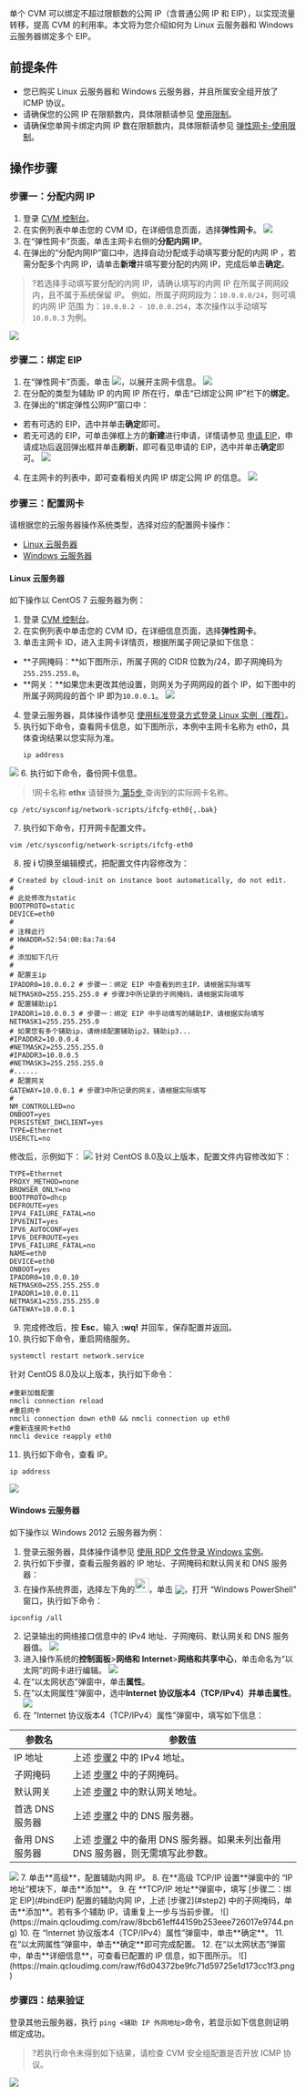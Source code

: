 单个 CVM 可以绑定不超过限额数的公网 IP（含普通公网 IP 和 EIP），以实现流量转移，提高 CVM 的利用率。本文将为您介绍如何为 Linux 云服务器和 Windows 云服务器绑定多个 EIP。

## 前提条件
- 您已购买 Linux 云服务器和 Windows 云服务器，并且所属安全组开放了 ICMP 协议。
- 请确保您的公网 IP 在限额数内，具体限额请参见 [使用限制](https://cloud.tencent.com/document/product/1199/41648)。
- 请确保您单网卡绑定内网 IP 数在限额数内，具体限额请参见 [弹性网卡-使用限制](https://cloud.tencent.com/document/product/576/18527)。

## 操作步骤

### 步骤一：分配内网 IP
1. 登录 [CVM 控制台](https://console.cloud.tencent.com/cvm/instance/index?rid=4)。
2. 在实例列表中单击您的 CVM ID，在详细信息页面，选择**弹性网卡**。
![](https://main.qcloudimg.com/raw/1e9965343cd6e71b2b48a6f27e01f5b6.png)
3. 在“弹性网卡”页面，单击主网卡右侧的**分配内网 IP**。
4. 在弹出的“分配内网IP”窗口中，选择自动分配或手动填写要分配的内网 IP ，若需分配多个内网 IP，请单击**新增**并填写要分配的内网 IP，完成后单击**确定**。
>?若选择手动填写要分配的内网 IP，请确认填写的内网 IP 在所属子网网段内，且不属于系统保留 IP。
>例如，所属子网网段为：`10.0.0.0/24`，则可填的内网 IP 范围 为：`10.0.0.2 - 10.0.0.254`，本次操作以手动填写 `10.0.0.3` 为例。
>
![](https://qcloudimg.tencent-cloud.cn/raw/33a3ee70ea03fae9b6ddccb0b9b5327c.png)


### 步骤二：绑定 EIP[](id:bindEIP)
1. 在“弹性网卡”页面，单击 <img src="https://main.qcloudimg.com/raw/57a0c76b72cd97bd80bf857cd30c867a.png" style="margin: 0;">，以展开主网卡信息。
![](https://main.qcloudimg.com/raw/ffa35df2be28027b390413f0d54176e4.png)
2. 在分配的类型为辅助 IP 的内网 IP 所在行，单击“已绑定公网 IP”栏下的**绑定**。
3. 在弹出的“绑定弹性公网IP”窗口中：
 - 若有可选的 EIP，选中并单击**确定**即可。
 - 若无可选的 EIP，可单击弹框上方的**新建**进行申请，详情请参见 [申请 EIP](https://cloud.tencent.com/document/product/1199/41698)，申请成功后返回弹出框并单击**刷新**，即可看见申请的 EIP，选中并单击**确定**即可。
![](https://qcloudimg.tencent-cloud.cn/raw/6b742de292a1d10ecb7e14a7a8d0938f.png)
4. 在主网卡的列表中，即可查看相关内网 IP 绑定公网 IP 的信息。
![](https://qcloudimg.tencent-cloud.cn/raw/f1fef47ab8957e36cb911995433d6eb0.png)


### 步骤三：配置网卡
请根据您的云服务器操作系统类型，选择对应的配置网卡操作：
- [Linux 云服务器](#Linux)
- [Windows 云服务器](#Win)



#### Linux 云服务器[](id:Linux)
如下操作以 CentOS 7 云服务器为例：
1. 登录 [CVM 控制台](https://console.cloud.tencent.com/cvm/instance/index?rid=4)。
2. 在实例列表中单击您的 CVM ID，在详细信息页面，选择**弹性网卡**。
3. 单击主网卡 ID，进入主网卡详情页，根据所属子网记录如下信息：
 - **子网掩码：**如下图所示，所属子网的 CIDR 位数为/24，即子网掩码为 `255.255.255.0`。
 - **网关：**如果您未更改其他设置，则网关为子网网段的首个 IP，如下图中的所属子网网段的首个 IP 即为`10.0.0.1`。
![](https://main.qcloudimg.com/raw/130af7fd24d0c052661bec7679545112.png)
4. 登录云服务器，具体操作请参见 [使用标准登录方式登录 Linux 实例（推荐）](https://cloud.tencent.com/document/product/213/5436)。
5. <span id="step5">执行如下命令，查看网卡信息，如下图所示，本例中主网卡名称为 eth0，具体查询结果以您实际为准。
   ```
   ip address 
   ```
 ![](https://main.qcloudimg.com/raw/a6bbd49ef85aa8f95ccdfcc839ec4383.png)
6. 执行如下命令，备份网卡信息。
>!网卡名称 **ethx** 请替换为[ 第5步 ](#step5)查询到的实际网卡名称。
> 
```
cp /etc/sysconfig/network-scripts/ifcfg-eth0{,.bak}
```
7. 执行如下命令，打开网卡配置文件。
```
vim /etc/sysconfig/network-scripts/ifcfg-eth0
```
8. 按 **i** 切换至编辑模式，把配置文件内容修改为：
```
# Created by cloud-init on instance boot automatically, do not edit.
#
# 此处修改为static
BOOTPROTO=static
DEVICE=eth0
#
# 注释此行
# HWADDR=52:54:00:8a:7a:64
#
# 添加如下几行
#
# 配置主ip
IPADDR0=10.0.0.2 # 步骤一：绑定 EIP 中查看到的主IP，请根据实际填写
NETMASK0=255.255.255.0 # 步骤3中所记录的子网掩码，请根据实际填写
# 配置辅助ip1
IPADDR1=10.0.0.3 # 步骤一：绑定 EIP 中手动填写的辅助IP，请根据实际填写
NETMASK1=255.255.255.0
# 如果您有多个辅助ip，请继续配置辅助ip2，辅助ip3...
#IPADDR2=10.0.0.4
#NETMASK2=255.255.255.0
#IPADDR3=10.0.0.5
#NETMASK3=255.255.255.0
#......
# 配置网关
GATEWAY=10.0.0.1 # 步骤3中所记录的网关，请根据实际填写
#
NM_CONTROLLED=no
ONBOOT=yes
PERSISTENT_DHCLIENT=yes
TYPE=Ethernet
USERCTL=no
```
 修改后，示例如下：
![](https://main.qcloudimg.com/raw/bbc5a78eab53c430eb3e0edcc04287aa.png)
 针对 CentOS 8.0及以上版本，配置文件内容修改如下：
```
TYPE=Ethernet
PROXY_METHOD=none
BROWSER_ONLY=no
BOOTPROTO=dhcp
DEFROUTE=yes
IPV4_FAILURE_FATAL=no
IPV6INIT=yes
IPV6_AUTOCONF=yes
IPV6_DEFROUTE=yes
IPV6_FAILURE_FATAL=no
NAME=eth0
DEVICE=eth0
ONBOOT=yes
IPADDR0=10.0.0.10
NETMASK0=255.255.255.0
IPADDR1=10.0.0.11
NETMASK1=255.255.255.0
GATEWAY=10.0.0.1
```
9. 完成修改后，按 **Esc**，输入 **:wq!** 并回车，保存配置并返回。
10. 执行如下命令，重启网络服务。
```
systemctl restart network.service
```
 针对 CentOS 8.0及以上版本，执行如下命令：
```
#重新加载配置
nmcli connection reload
#重启网卡
nmcli connection down eth0 && nmcli connection up eth0  
#重新连接网卡eth0
nmcli device reapply eth0
```
11. 执行如下命令，查看 IP。
```
ip address 
```
![](https://qcloudimg.tencent-cloud.cn/raw/31f491f2b18f19fc83b285f3135df4db.png)




####  Windows 云服务器[](id:Win)
如下操作以 Windows 2012 云服务器为例：
1. 登录云服务器，具体操作请参见 [使用 RDP 文件登录 Windows 实例](https://cloud.tencent.com/document/product/213/5435)。
2. <span id="step2" />执行如下步骤，查看云服务器的 IP 地址、子网掩码和默认网关和 DNS 服务器：
 1. 在操作系统界面，选择左下角的<img src="https://main.qcloudimg.com/raw/87d894e564b7e837d9f478298cf2e292.png" style="margin:-3px 0px;width:25px">，单击 <img src="https://main.qcloudimg.com/raw/f0c84862ef30956c201c3e7c85a26eec.png" style="margin: -3px 0px;">，打开 “Windows PowerShell” 窗口，执行如下命令：
```
ipconfig /all
```
 2. 记录输出的网络接口信息中的 IPv4 地址、子网掩码、默认网关和 DNS 服务器值。
![](https://main.qcloudimg.com/raw/da1c82fdda00049668802559b8271799.png)
3. 进入操作系统的**控制面板**>**网络和 Internet**>**网络和共享中心**，单击命名为“以太网”的网卡进行编辑。
![](https://main.qcloudimg.com/raw/56b44bec57750b8e86a9c7f7aba40041.png)
4. 在“以太网状态”弹窗中，单击**属性**。
5. 在“以太网属性”弹窗中，选中**Internet 协议版本4（TCP/IPv4）**并单击**属性**。
![](https://main.qcloudimg.com/raw/b224af9ef0d18ca24f8e799f9c5023df.png)
6. 在 “Internet 协议版本4（TCP/IPv4）属性”弹窗中，填写如下信息：
<table>
<thead>
<tr>
<th>参数名</th>
<th>参数值</th>
</tr>
</thead>
<tbody><tr>
<td>IP 地址</td>
<td>上述 <a href="#step2">步骤2</a> 中的 IPv4 地址。</td>
</tr>
<tr>
<td>子网掩码</td>
<td>上述 <a href="#step2">步骤2</a> 中的子网掩码。</td>
</tr>
<tr>
<td>默认网关</td>
<td>上述 <a href="#step2">步骤2</a> 中的默认网关地址。</td>
</tr>
<tr>
<td>首选 DNS 服务器</td>
<td>上述 <a href="#step2">步骤2</a> 中的 DNS 服务器。</td>
</tr>
<tr>
<td>备用 DNS 服务器</td>
<td>上述 <a href="#step2">步骤2</a> 中的备用 DNS 服务器。如果未列出备用 DNS 服务器，则无需填写此参数。</td>
</tr>
</tbody></table>
<img src="https://main.qcloudimg.com/raw/b18a69d6b39f097af3d52e498d0dcfb7.png" /> 
7. 单击**高级**，配置辅助内网 IP。
8. 在**高级 TCP/IP 设置**弹窗中的 “IP 地址”模块下，单击**添加**。
9. 在 **TCP/IP 地址**弹窗中，填写 [步骤二：绑定 EIP](#bindEIP) 配置的辅助内网 IP，上述 [步骤2](#step2) 中的子网掩码，单击**添加**。若有多个辅助 IP，请重复上一步与当前步骤。
![](https://main.qcloudimg.com/raw/8bcb61eff44159b253eee726017e9744.png)
10. 在 “Internet 协议版本4（TCP/IPv4）属性”弹窗中，单击**确定**。
11. 在“以太网属性”弹窗中，单击**确定**即可完成配置。
12. 在“以太网状态”弹窗中，单击**详细信息**，可查看已配置的 IP 信息，如下图所示。
![](https://main.qcloudimg.com/raw/f6d04372be9fc71d59725e1d173cc1f3.png)

### 步骤四：结果验证
登录其他云服务器，执行 `ping <辅助 IP 外网地址>`命令，若显示如下信息则证明绑定成功。
>?若执行命令未得到如下结果，请检查 CVM 安全组配置是否开放 ICMP 协议。
>
![](https://main.qcloudimg.com/raw/b95843022195567bba1ce835c3f41bbf.png)
